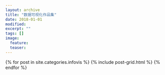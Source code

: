 ```yaml
---
layout: archive
title: "数据可视化作品集"
date: 2018-01-01
modified:
excerpt: ""
tags: []
image:
  feature:
  teaser:
---
```


<div class="tiles">
{% for post in site.categories.infovis %}
  {% include post-grid.html %}
{% endfor %}
</div><!-- /.tiles 把所有categories 有 infovis 的列出来-->
